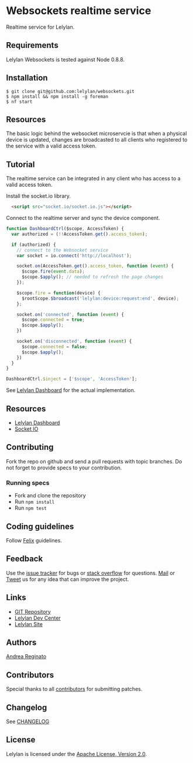 # Websockets realtime service

Realtime service for Lelylan.


## Requirements

Lelylan Websockets is tested against Node 0.8.8.


## Installation

    $ git clone git@github.com:lelylan/websockets.git
    $ npm install && npm install -g foreman
    $ nf start


## Resources

The basic logic behind the websocket microservcie is that when a physical device is updated, changes are broadcasted to all clients who registered to the service with a valid access token.

## Tutorial

The realtime service can be integrated in any client who has access to a valid access token.

Install the socket.io library.

```html
  <script src="socket.io/socket.io.js"></script>
```

Connect to the realtime server and sync the device component.

```javascript
function DashboardCtrl($scope, AccessToken) {
  var authorized = (!!AccessToken.get().access_token);

  if (authorized) {
    // connect to the Websocket service
    var socket = io.connect('http://localhost');

    socket.on(AccessToken.get().access_token, function (event) {
      $scope.fire(event.data);
      $scope.$apply(); // needed to refresh the page changes
    });

    $scope.fire = function(device) {
      $rootScope.$broadcast('lelylan:device:request:end', device);
    };

    socket.on('connected', function (event) {
      $scope.connected = true;
      $scope.$apply();
    })

    socket.on('disconnected', function (event) {
      $scope.connected = false;
      $scope.$apply();
    })
  }
}

DashboardCtrl.$inject = ['$scope', 'AccessToken'];
```

See [Lelylan Dashboard](https://github.com/lelylan/devices-dashboard-ng) for the actual implementation.


## Resources

* [Lelylan Dashboard](https://github.com/lelylan/devices-dashboard-ng)
* [Socket IO](http://socket.io/)


## Contributing

Fork the repo on github and send a pull requests with topic branches.
Do not forget to provide specs to your contribution.

### Running specs

* Fork and clone the repository
* Run `npm install`
* Run `npm test`


## Coding guidelines

Follow [Felix](http://nodeguide.com/style.html) guidelines.


## Feedback

Use the [issue tracker](http://github.com/lelylan/websockets/issues) for bugs or [stack overflow](http://stackoverflow.com/questions/tagged/lelylan) for questions.
[Mail](mailto:dev@lelylan.com) or [Tweet](http://twitter.com/lelylan) us for any idea that can improve the project.


## Links

* [GIT Repository](http://github.com/lelylan/websockets)
* [Lelylan Dev Center](http://dev.lelylan.com)
* [Lelylan Site](http://lelylan.com)


## Authors

[Andrea Reginato](https://www.linkedin.com/in/andreareginato)


## Contributors

Special thanks to all [contributors](https://github.com/lelylan/websockets/contributors)
for submitting patches.


## Changelog

See [CHANGELOG](https://github.com/lelylan/websockets/blob/master/CHANGELOG.md)


## License

Lelylan is licensed under the [Apache License, Version 2.0](http://www.apache.org/licenses/LICENSE-2.0).
